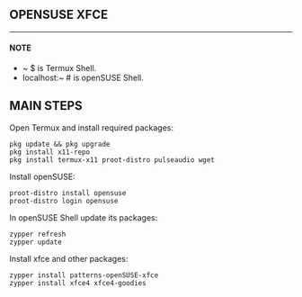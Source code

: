 ## OPENSUSE XFCE
---
#### NOTE
* ~ $ is Termux Shell.
* localhost:~ # is openSUSE Shell.

## MAIN STEPS
Open Termux and install required packages:
```
pkg update && pkg upgrade
pkg install x11-repo
pkg install termux-x11 proot-distro pulseaudio wget
```
Install openSUSE:
```
proot-distro install opensuse
proot-distro login opensuse
```
In openSUSE Shell update its packages:
```
zypper refresh
zypper update
```
Install xfce and other packages:
```
zypper install patterns-openSUSE-xfce
zypper install xfce4 xfce4-goodies
```
